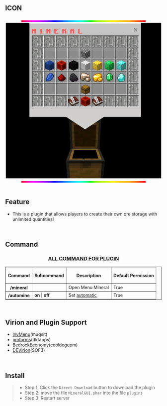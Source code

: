 ## ICON
<div align="center">
<img src="https://github.com/Clickedtran/MineralGUI/blob/Master/icon.gif">
<br>

<img src="https://github.com/Clickedtran/MineralGUI/blob/Master/mineral.jpg" align="center">
<br>

<img src="https://github.com/Clickedtran/MineralGUI/blob/Master/icon.gif">
</div>
<br>

## Feature
- This is a plugin that allows players to create their own ore storage with unlimited quantities!
<br>

## Command
<h3 align="center"><u>ALL COMMAND FOR PLUGIN</u></h3>
<table border="1" align="center">
<tr>
<th><p>Command</p></th>
<th><p>Subcommand</p></th>
<th><p>Description</p></th>
<th><p>Default Permission</p></th>
</tr>
<tr>
<th>/mineral</th>
<td></td>
<td>Open Menu Mineral</td>
<td>True</td>
</tr>
<tr>
<th>/automine</th>
<td><b>on</b> | <b>off</b></td>
<td>Set <u>automatic<u></td>
<td>True</td>
</tr>
</table>
<br>

## Virion and Plugin Support
- [InvMenu](https://github.com/muqsit/InvMenu)(muqsit)
- [pmforms](https://github.com/dktapps-pm-pl/pmforms)(dktapps)
- [BedrockEconomy](https://github.com/cooldogepm/BedrockEconomy)(cooldogepm)
- [DEVirion](https://github.com/poggit/devirion)(SOF3)
<br>

## Install
>- Step 1: Click the `Direct Download` button to download the plugin
>- Step 2: move the file `MineralGUI.phar` into the file `plugins`
>- Step 3: Restart server

